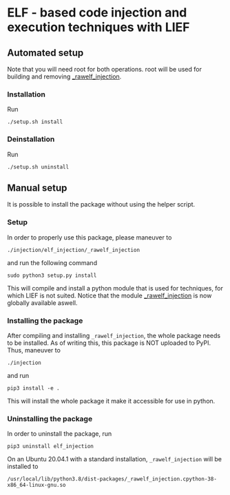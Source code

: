 # ELF - based code injection and execution techniques with LIEF

## Automated setup

Note that you will need root for both operations. root will be used for building and removing [\_rawelf_injection](injection/elf_injection/\_rawelf_injection).

### Installation
Run
```
./setup.sh install
```

### Deinstallation
Run
```
./setup.sh uninstall
```

## Manual setup
It is possible to install the package without using the helper script.

### Setup
In order to properly use this package, please maneuver to 
```
./injection/elf_injection/_rawelf_injection
```
and run the following command
```
sudo python3 setup.py install
```
This will compile and install a python module that is used for techniques, for which LIEF is not suited. Notice that the module [\_rawelf_injection](injection/elf_injection/\_rawelf_injection) is now globally available aswell.

### Installing the package
After compiling and installing `_rawelf_injection`, the whole package needs to be installed. As of writing this, this package is NOT uploaded to PyPI. Thus, maneuver to
```
./injection
```
and run
```
pip3 install -e .
```
This will install the whole package it make it accessible for use in python.

### Uninstalling the package
In order to uninstall the package, run
```
pip3 uninstall elf_injection
```
On an Ubuntu 20.04.1 with a standard installation, `_rawelf_injection` will be installed to
```
/usr/local/lib/python3.8/dist-packages/_rawelf_injection.cpython-38-x86_64-linux-gnu.so
```